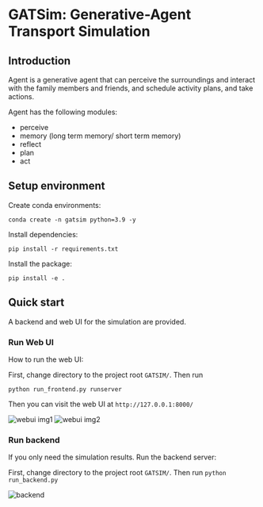 # GATSim: Generative-Agent Transport Simulation

## Introduction
Agent is a generative agent that can perceive the surroundings and interact with the family members and friends, and schedule activity plans, and take actions.

Agent has the following modules:
 - perceive
 - memory (long term memory/ short term memory)
 - reflect
 - plan
 - act


## Setup environment
Create conda environments:

```conda create -n gatsim python=3.9 -y```

Install dependencies:

```pip install -r requirements.txt```

Install the package:

```pip install -e .```

## Quick start
A backend and web UI for the simulation are provided.



### Run Web UI
How to run the web UI:

First, change directory to the project root ```GATSIM/```. Then run

```python run_frontend.py runserver```

Then you can visit the web UI at ```http://127.0.0.1:8000/```

![webui img1](assets/webui1.png)
![webui img2](assets/webui2.png)


### Run backend
If you only need the simulation results.  Run the backend server:

First, change directory to the project root ```GATSIM/```. Then run
```python run_backend.py```

![backend](assets/backend1.png)
